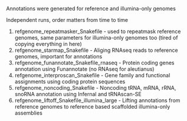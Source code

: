 Annotations were generated for reference and illumina-only genomes

Independent runs, order matters from time to time
1) refgenome_repeatmasker_Snakefile - used to repeatmask reference genomes, same parameters for illumina-only genomes too (tired of copying everything in here)
2) refgenome_starmap_Snakefile - Aliging RNAseq reads to reference genomes, important for annotations 
3) refgenome_funannotate_Snakefile_rnaseq - Protein coding genes annotation using Funannotate (no RNAseq for aleutianus) 
4) refgenome_interproscan_Snakefile - Gene family and functional assignments using coding protein sequences
5) refgenome_noncoding_Snakefile - Noncoding tRNA, mRNA, rRNA, snoRNA annotation using Infernal and tRNAscan-SE
6) refgenome_liftoff_Snakefile_illumina_large -  Lifting annotations from reference genomes to reference based scaffolded illumina-only assemblies 

